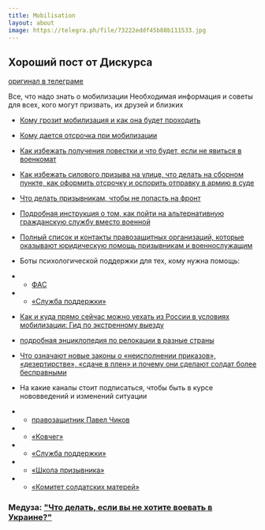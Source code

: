 ```yaml
---
title: Mobilisation
layout: about
image: https://telegra.ph/file/73222eddf45b88b111533.jpg
---
```

## Хороший пост от Дискурса
[оригинал в телеграме](https://t.me/discoursio/5538)

Все, что надо знать о мобилизации Необходимая информация и советы для всех, кого могут призвать, их друзей и близких

* [Кому грозит мобилизация и как она будет проходить](https://tinyurl.com/mob-mobilization)

* [Кому дается отсрочка при мобилизации](https://tinyurl.com/mob-delay)

* [Как избежать получения повестки и что будет, если не явиться в военкомат](https://tinyurl.com/mob-responsibility)

* [Как избежать силового призыва на улице, что делать на сборном пункте, как оформить отсрочку и оспорить отправку в армию в суде](https://tinyurl.com/mob-recruit)

* [Что делать призывникам, чтобы не попасть на фронт](https://tinyurl.com/mob-front)

* [Подробная инструкция о том, как пойти на альтернативную гражданскую службу вместо военной](https://tinyurl.com/mob-alternative)

* [Полный список и контакты правозащитных организаций, которые оказывают юридическую помощь призывникам и военнослужащим](https://tinyurl.com/mob-assistance)

* Боты психологической поддержки для тех, кому нужна помощь:
* * [ФАС](https://tinyurl.com/mob-psyhelp)
* * [«Служба поддержки»](https://tinyurl.com/mob-helpbot)

* [Как и куда прямо сейчас можно уехать из России в условиях мобилизации:
Гид по экстренному выезду](https://tinyurl.com/mob-emigration)
* [подробная энциклопедия по релокации в разные страны](https://tinyurl.com/mob-relocation)

* [Что означают новые законы о «неисполнении приказов», «дезертирстве», «сдаче в плен» и почему они сделают солдат более бесправными](https://tinyurl.com/mob-law)

* На какие каналы стоит подписаться, чтобы быть в курсе нововведений и изменений ситуации
* * [правозащитник Павел Чиков](https://t.me/pchikov)
* * [«Ковчег»](https://t.me/ArkHelps)
* * [«Служба поддержки»](https://t.me/helpdesk_media)
* * [«Школа призывника»](https://t.me/netprizyvu)
* * [«Комитет солдатских матерей»](https://t.me/KomSoldMatRos)

### Медуза: ["Что делать, если вы не хотите воевать в Украине?"](https://meduza.io/feature/2022/09/21/vladimir-putin-ob-yavil-chastichnuyu-mobilizatsiyu-v-rossii-vot-spisok-organizatsiy-kotorye-pomogut-vam-izbezhat-prizyva-esli-vy-ne-hotite-voevat)

